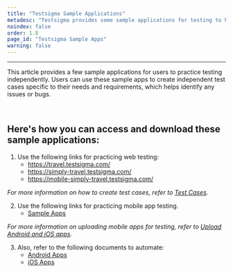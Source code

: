 ```yaml
---
title: "Testsigma Sample Applications"
metadesc: "Testsigma provides some sample applications for testing to help you get started with test automation. Practice with these sample apps for automation testing"
noindex: false
order: 1.8
page_id: "Testsigma Sample Apps"
warning: false
---
```

---
This article provides a few sample applications for users to practice testing independently. Users can use these sample apps to create independent test cases specific to their needs and requirements, which helps identify any issues or bugs.

<br>

## **Here's how you can access and download these sample applications:**
1. Use the following links for practicing web testing:<br>
    - https://travel.testsigma.com/
    - https://simply-travel.testsigma.com/
    - https://mobile-simply-travel.testsigma.com/

*For more information on how to create test cases, refer to [Test Cases](https://testsigma.com/docs/test-cases/overview/).*

2. Use the following links for practicing mobile app testing.
    - [Sample Apps](https://drive.google.com/drive/folders/1n0_9q5fGwXFIuqiXluW4qXv_peMv1gVA?usp=sharing)

*For more information on uploading mobile apps for testing, refer to [Upload Android and iOS apps](https://testsigma.com/docs/uploads/upload-apps/).*

3. Also, refer to the following documents to automate:<br>
    - [Android Apps](https://testsigma.com/tutorials/getting-started/automate-android-applications/)<br>
    - [iOS Apps](https://testsigma.com/tutorials/getting-started/automate-ios-applications/)<br>